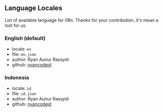 ## Language Locales
List of available language for i18n. Thanks for your contribution, it's mean a loot for us.

### English (default)
- locale: `en`
- file: `en.json`
- author: Ryan Aunur Rassyid
- github: [nyancodeid](https://github.com/nyancodeid)

### Indonesia
- locale: `id`
- file: `id.json`
- author: Ryan Aunur Rassyid
- github: [nyancodeid](https://github.com/nyancodeid)
